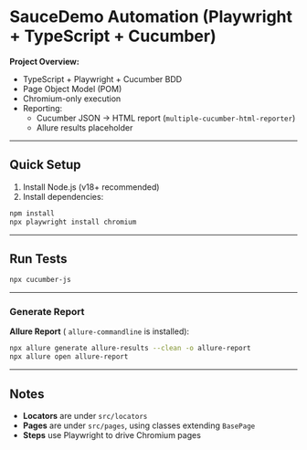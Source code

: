 # SauceDemo Automation (Playwright + TypeScript + Cucumber)

**Project Overview:**

* TypeScript + Playwright + Cucumber BDD
* Page Object Model (POM) 
* Chromium-only execution
* Reporting:
  * Cucumber JSON → HTML report (`multiple-cucumber-html-reporter`)
  * Allure results placeholder
---

## Quick Setup

1. Install Node.js (v18+ recommended)
2. Install dependencies:

```bash
npm install
npx playwright install chromium
```

---

## Run Tests

```bash
npx cucumber-js
```

---

### Generate Report

**Allure Report** ( `allure-commandline` is installed):

```bash
npx allure generate allure-results --clean -o allure-report
npx allure open allure-report

```

---

## Notes

* **Locators** are under `src/locators`
* **Pages** are under `src/pages`, using classes extending `BasePage`
* **Steps** use Playwright to drive Chromium pages
